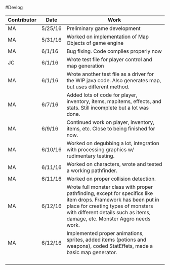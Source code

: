 #Devlog


| Contributor |   Date   |  Work                          |
|-------------|----------|--------------------------------|
|   MA        |  5/25/16 |Preliminary game development    |
|   MA        |  5/31/16 |Worked on implementation of Map Objects of game engine                                |
|    MA          |  6/1/16     |  Bug fixing. Code compiles properly now                              |
|    JC         |  6/1/16     |   Wrote test file for player control and map generation                             |
|   MA          |  6/1/16     |   Wrote another test file as a driver for the WIP java code. Also generates map, but uses different method.                             |
|       MA      |  6/7/16     |   Added lots of code for player,  inventory, items, mapitems, effects, and stats. Still incomplete but a lot was done.                            |
| MA | 6/9/16 | Continued work on player, inventory, items, etc. Close to being finished for now.|
|MA|6/10/16|Worked on degubbing a lot, integration with processing graphics w/ rudimentary testing.|
|MA|6/11/16|Worked on characters, wrote and tested a working pathfinder.|
|MA|6/11/16|Worked on proper collision detection.|
|MA|6/12/16|Wrote full monster class with proper pathfinding, except for specifics like item drops. Framework has been put in place for creating types of monsters with different details such as items, damage, etc. Monster Aggro needs work. |
|MA|6/12/16|Implemented proper animations, sprites, added items (potions and weapons), coded StatEffets, made a basic map generator.|
||||
||||
||||
||||
